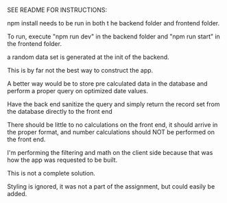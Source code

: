 SEE README FOR INSTRUCTIONS:

npm install needs to be run in both t he backend folder and frontend folder.

To run, execute "npm run dev" in the backend folder and "npm run start" in the frontend folder.

a random data set is generated at the init of the backend.

This is by far not the best way to construct the app.

A better way would be to store pre calculated data in the database and perform a proper query on optimized date values.

Have the back end sanitize the query and simply return the record set from the database directly to the front end

There should be little to no calculations on the front end, it should arrive in the proper format, and number calculations should NOT be performed on the front end.

I'm performing the filtering and math on the client side because that was how the app was requested to be built.

This is not a complete solution.

Styling is ignored, it was not a part of the assignment, but could easily be added.